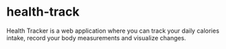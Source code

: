 # health-track
Health Tracker is a web application where you can track your daily calories intake, record your body measurements and visualize changes.
